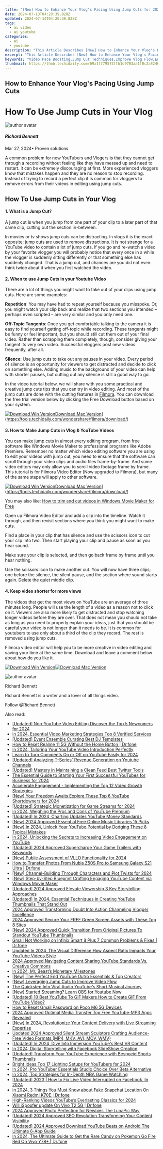 ```yaml
---
title: "[New] How to Enhance Your Vlog's Pacing Using Jump Cuts for 2024"
date: 2024-07-13T04:20:39.828Z
updated: 2024-07-14T04:20:39.828Z
tags:
  - ai video
  - ai youtube
categories:
  - ai
  - youtube
description: "This Article Describes [New] How to Enhance Your Vlog's Pacing Using Jump Cuts for 2024"
excerpt: "This Article Describes [New] How to Enhance Your Vlog's Pacing Using Jump Cuts for 2024"
keywords: "Video Pace Boosting,Jump Cut Techniques,Improve Vlog Flow,Enhance Editing Speed,Faster Vlog Transitions,Quick Cut Impact,Streamlined Vlogging"
thumbnail: https://thmb.techidaily.com/69a1f779573ffb1d9703aa1f0c2a82407b77bc35052e19faef90f3eeabcd3dc4.jpg
---
```


## How to Enhance Your Vlog's Pacing Using Jump Cuts

# How To Use Jump Cuts in Your Vlog

![author avatar](https://images.wondershare.com/filmora/article-images/richard-bennett.jpg)

##### Richard Bennett

 Mar 27, 2024• Proven solutions

A common problem for new YouTubers and Vlogers is that they cannot get through a recording without feeling like they have messed up and need to restart. It can be extremely discouraging at first. More experienced vloggers know that mistakes happen and they are no reason to stop recording. Instead of trying to record a perfect clip it is common for vloggers to remove errors from their videos in editing using jump cuts.

## How To Use Jump Cuts in Your Vlog

#### 1\. What is a Jump Cut?

A jump cut is when you jump from one part of your clip to a later part of that same clip, cutting out the section in-between.

In movies or tv shows jump cuts can be distracting. In vlogs it is the exact opposite; jump cuts are used to remove distractions. It is not strange for a YouTube video to contain a lot of jump cuts. If you go and re-watch a video by your favorite vlogger you will probably notice that every once in a while the vlogger is suddenly sitting differently or that something else has suddenly changed. That is a jump cut, and chances are you did not even think twice about it when you first watched the video.

#### 2\. When to use Jump Cuts in your Youtube Video

There are a lot of things you might want to take out of your clips using jump cuts. Here are some examples:

**Repetition**: You may have had to repeat yourself because you misspoke. Or, you might watch your clip back and realize that two sections you intended – perhaps even scripted – are very similar and you only need one.

**Off-Topic Tangents**: Once you get comfortable talking to the camera it is easy to find yourself getting off-topic while recording. These tangents might be funny or feel important, but you should still cut them out of your final video. Rather than scrapping them completely, though, consider giving your tangent its very own video. Successful vloggers post new videos frequently, after all.

**Silence**: Use jump cuts to take out any pauses in your video. Every period of silence is an opportunity for viewers to get distracted and decide to click on something else. Adding music to the background of your video can help with shorter pauses, but cutting out any silence is still a good way to go.

In the video tutorial below, we will share with you some practical and creative jump cuts tips that you can try in video editing. And most of the jump cuts are done with the cutting features in [Filmora](https://tools.techidaily.com/wondershare/filmora/download/). You can download the free trial version below by clicking the Free Download button based on your system.

[![Download Win Version](https://images.wondershare.com/filmora/guide/download-btn-win.jpg)](https://tools.techidaily.com/wondershare/filmora/download/)[Download Mac Version](https://images.wondershare.com/filmora/guide/download-btn-mac.jpg)](https://tools.techidaily.com/wondershare/filmora/download/)

#### 3\. How to Make Jump Cuts in Vlog & YouTube Videos

You can make jump cuts in almost every editing program, from free software like Windows Movie Maker to professional programs like Adobe Premiere. Remember no matter which video editing software you are using to edit your videos with jump cut, you need to ensure that the software can scroll through your video clips and audio files frame-by-frame. And some video editors may only allow you to scroll video footage frame by frame. This tutorial is for Filmora Video Editor (Now upgraded to Filmora), but many of the same steps will apply to other software.

[![Download Win Version](https://images.wondershare.com/filmora/guide/download-btn-win.jpg)](https://tools.techidaily.com/wondershare/filmora/download/)[Download Mac Version](https://images.wondershare.com/filmora/guide/download-btn-mac.jpg)](https://tools.techidaily.com/wondershare/filmora/download/)

You may also like: [How to trim and cut videos in Windows Movie Maker for Free](https://tools.techidaily.com/wondershare/filmora/download/)

Open up Filmora Video Editor and add a clip into the timeline. Watch it through, and then revisit sections where you think you might want to make cuts.

Find a place in your clip that has silence and use the scissors icon to cut your clip into two. Then start playing your clip and pause as soon as you hear sound.

Make sure your clip is selected, and then go back frame by frame until you hear nothing.

Use the scissors icon to make another cut. You will now have three clips; one before the silence, the silent pause, and the section where sound starts again. Delete the quiet middle clip.

#### 4\. Keep video shorter for more views

The videos that get the most views on YouTube are an average of three minutes long. People will use the length of a video as a reason not to click on it. Viewers are also more likely to get distracted and stop watching longer videos before they are over. That does not mean you should not take as long as you need to properly explain your ideas, just that you should be careful your video is not longer than it needs to be. It is common for youtubers to use only about a third of the clip they record. The rest is removed using jump cuts.

Filmora video editor will help you to be more creative in video editing and saving your time at the same time. Download and leave a comment below about how do you like it.

[![Download Win Version](https://images.wondershare.com/filmora/guide/download-btn-win.jpg)](https://tools.techidaily.com/wondershare/filmora/download/)[![Download Mac Version](https://images.wondershare.com/filmora/guide/download-btn-mac.jpg)](https://tools.techidaily.com/wondershare/filmora/download/)

![author avatar](https://images.wondershare.com/filmora/article-images/richard-bennett.jpg)

Richard Bennett

Richard Bennett is a writer and a lover of all things video.

Follow @Richard Bennett


<ins class="adsbygoogle"
     style="display:block"
     data-ad-format="autorelaxed"
     data-ad-client="ca-pub-7571918770474297"
     data-ad-slot="1223367746"></ins>



<ins class="adsbygoogle"
     style="display:block"
     data-ad-client="ca-pub-7571918770474297"
     data-ad-slot="8358498916"
     data-ad-format="auto"
     data-full-width-responsive="true"></ins>



<span class="atpl-alsoreadstyle">Also read:</span>
<div><ul>
<li><a href="https://youtube-web.techidaily.com/ed-non-youtube-video-editing-discover-the-top-5-newcomers-for-2024/"><u>[Updated] Non-YouTube Video Editing  Discover the Top 5 Newcomers for 2024</u></a></li>
<li><a href="https://youtube-web.techidaily.com/24-essential-video-marketing-strategies-top-8-verified-services/"><u>In 2024, Essential Video Marketing Strategies  Top 8 Verified Services</u></a></li>
<li><a href="https://youtube-web.techidaily.com/ed-event-ensemble-curating-best-dj-templates/"><u>[Updated] Event Ensemble  Curating Best DJ Templates</u></a></li>
<li><a href="https://techidaily.com/how-to-reset-realme-11-5g-without-the-home-button-drfone-by-drfone-reset-android-reset-android/"><u>How to Reset Realme 11 5G Without the Home Button | Dr.fone</u></a></li>
<li><a href="https://youtube-web.techidaily.com/24-tailoring-your-youtube-video-introduction-perfectly/"><u>In 2024, Tailoring Your YouTube Video Introduction Perfectly</u></a></li>
<li><a href="https://youtube-stream.techidaily.com/learn-to-turn-comments-on-or-off-on-youtube-easily-for-2024/"><u>Learn to Turn Comments On or Off on YouTube Easily for 2024</u></a></li>
<li><a href="https://youtube-web.techidaily.com/ed-analyzing-t-series-revenue-generation-on-youtube-channels/"><u>[Updated] Analyzing T-Series' Revenue Generation on Youtube Channels</u></a></li>
<li><a href="https://twitter-videos.techidaily.com/updated-mastery-in-maintaining-a-clean-feed-best-twitter-tools/"><u>[Updated] Mastery in Maintaining a Clean Feed  Best Twitter Tools</u></a></li>
<li><a href="https://youtube-web.techidaily.com/ssential-guide-to-starting-your-first-successful-youtubes-for-business-for-2024/"><u>The Essential Guide to Starting Your First Successful YouTubes for Business for 2024</u></a></li>
<li><a href="https://youtube-web.techidaily.com/erate-engagement-implementing-the-top-12-video-growth-strategies/"><u>Accelerate Engagement - Implementing the Top 12 Video Growth Strategies</u></a></li>
<li><a href="https://youtube-web.techidaily.com/our-freedom-awaits-explore-these-top-6-youtube-shortdowners-for-2024/"><u>[New] Your Freedom Awaits  Explore These Top 6 YouTube Shortdowners for 2024</u></a></li>
<li><a href="https://youtube-web.techidaily.com/ed-strategic-monetization-for-game-streams-for-2024/"><u>[Updated] Strategic Monetization for Game Streams for 2024</u></a></li>
<li><a href="https://youtube-web.techidaily.com/24-weighing-the-pros-and-cons-of-youtube-premium/"><u>In 2024, Weighing the Pros and Cons of YouTube Premium</u></a></li>
<li><a href="https://youtube-web.techidaily.com/ed-in-2024-charting-updates-youtube-money-standards/"><u>[Updated] In 2024, Charting Updates  YouTube Money Standards</u></a></li>
<li><a href="https://youtube-web.techidaily.com/024-approved-essential-free-online-music-libraries-15-picks/"><u>[New] 2024 Approved  Essential Free Online Music Libraries  15 Picks</u></a></li>
<li><a href="https://youtube-web.techidaily.com/n-2024-unlock-your-youtube-potential-by-dodging-these-8-typical-mistakes/"><u>[New] In 2024, Unlock Your YouTube Potential by Dodging These 8 Typical Mistakes</u></a></li>
<li><a href="https://youtube-web.techidaily.com/24-unlocking-the-secrets-to-increasing-video-engagement-on-youtube/"><u>In 2024, Unlocking the Secrets to Increasing Video Engagement on YouTube</u></a></li>
<li><a href="https://youtube-web.techidaily.com/ed-2024-approved-supercharge-your-game-trailers-with-keywords/"><u>[Updated] 2024 Approved  Supercharge Your Game Trailers with Keywords</u></a></li>
<li><a href="https://fox-cloud.techidaily.com/new-public-assessment-of-vllo-functionality-for-2024/"><u>[New] Public Assessment of VLLO Functionality for 2024</u></a></li>
<li><a href="https://android-transfer.techidaily.com/how-to-transfer-photos-from-nubia-z50s-pro-to-samsung-galaxy-s21-ultra-drfone-by-drfone-transfer-from-android-transfer-from-android/"><u>How to Transfer Photos From Nubia Z50S Pro to Samsung Galaxy S21 Ultra | Dr.fone</u></a></li>
<li><a href="https://youtube-web.techidaily.com/hannel-building-through-characters-and-plot-twists-for-2024/"><u>[New] Channel-Building Through Characters and Plot Twists for 2024</u></a></li>
<li><a href="https://youtube-web.techidaily.com/tep-by-step-blueprint-crafting-engaging-youtube-content-via-windows-movie-maker/"><u>[New] Step-by-Step Blueprint  Crafting Engaging YouTube Content via Windows Movie Maker</u></a></li>
<li><a href="https://youtube-web.techidaily.com/ed-2024-approved-elevate-viewership-3-key-storytelling-approaches/"><u>[Updated] 2024 Approved  Elevate Viewership  3 Key Storytelling Approaches</u></a></li>
<li><a href="https://youtube-web.techidaily.com/ed-in-2024-essential-techniques-in-creating-youtube-thumbnails-that-stand-out/"><u>[Updated] In 2024, Essential Techniques in Creating YouTube Thumbnails That Stand Out</u></a></li>
<li><a href="https://youtube-web.techidaily.com/approved-transforming-doubt-into-action-channeling-vlogger-excellence/"><u>2024 Approved  Transforming Doubt Into Action  Channeling Vlogger Excellence</u></a></li>
<li><a href="https://youtube-web.techidaily.com/approved-secure-your-free-green-screen-assets-with-these-top-8-sites/"><u>2024 Approved  Secure Your FREE Green Screen Assets with These Top 8 Sites</u></a></li>
<li><a href="https://youtube-web.techidaily.com/024-approved-quick-transition-from-original-pictures-to-standout-youtube-thumbnails/"><u>[New] 2024 Approved  Quick Transition  From Original Pictures To Standout YouTube Thumbnails</u></a></li>
<li><a href="https://howto.techidaily.com/gmail-not-working-on-infinix-smart-8-plus-7-common-problems-and-fixes-drfone-by-drfone-fix-android-problems-fix-android-problems/"><u>Gmail Not Working on Infinix Smart 8 Plus 7 Common Problems & Fixes | Dr.fone</u></a></li>
<li><a href="https://ai-video-tools.techidaily.com/updated-in-2024-the-visual-difference-how-aspect-ratio-impacts-your-youtube-videos-style/"><u>Updated In 2024, The Visual Difference How Aspect Ratio Impacts Your YouTube Videos Style</u></a></li>
<li><a href="https://youtube-web.techidaily.com/approved-navigating-content-sharing-youtube-standards-vs-creative-commons/"><u>2024 Approved  Navigating Content Sharing  YouTube Standards Vs. Creative Commons</u></a></li>
<li><a href="https://youtube-web.techidaily.com/24-mr-beasts-monetary-milestones/"><u>In 2024, Mr. Beast’s Monetary Milestones</u></a></li>
<li><a href="https://youtube-web.techidaily.com/he-perfect-end-youtube-outro-essentials-and-top-creators/"><u>[New] The Perfect End  YouTube Outro Essentials & Top Creators</u></a></li>
<li><a href="https://youtube-web.techidaily.com/everaging-jump-cuts-to-improve-video-flow/"><u>[New] Leveraging Jump Cuts to Improve Video Flow</u></a></li>
<li><a href="https://youtube-web.techidaily.com/uickstep-into-viral-audio-youtubes-short-musical-journey/"><u>The Quickstep Into Viral Audio  YouTube's Short Musical Journey</u></a></li>
<li><a href="https://youtube-web.techidaily.com/58262689-new-started-streaming-learn-obs-for-youtube-now/"><u>[New] Started Streaming? Learn OBS for Youtube Now</u></a></li>
<li><a href="https://youtube-web.techidaily.com/ed-10-best-youtube-to-gif-makers-how-to-create-gif-from-youtube-video/"><u>[Updated] 10 Best YouTube To GIF Makers  How to Create GIF From YouTube Video?</u></a></li>
<li><a href="https://easy-unlock-android.techidaily.com/how-to-reset-gmail-password-on-poco-m6-5g-devices-by-drfone-android/"><u>How to Reset Gmail Password on Poco M6 5G Devices</u></a></li>
<li><a href="https://youtube-web.techidaily.com/approved-optimal-media-transfer-top-free-youtube-mp3-apps-revealed/"><u>2024 Approved  Optimal Media Transfer  Top Free YouTube-MP3 Apps Revealed</u></a></li>
<li><a href="https://youtube-web.techidaily.com/n-2024-revolutionize-your-content-delivery-with-live-streaming-expertise/"><u>[New] In 2024, Revolutionize Your Content Delivery with Live Streaming Expertise</u></a></li>
<li><a href="https://voice-adjusting.techidaily.com/updated-2024-approved-silent-stream-sculptors-crafting-audience-free-video-formats-mp4-mkv-avi-mov-wmv/"><u>Updated 2024 Approved Silent Stream Sculptors Crafting Audience-Free Video Formats (MP4, MKV, AVI, MOV, WMV)</u></a></li>
<li><a href="https://youtube-web.techidaily.com/ed-in-2024-dive-into-immersion-youtubes-best-vr-content/"><u>[Updated] In 2024, Dive Into Immersion  YouTube's Best VR Content</u></a></li>
<li><a href="https://facebook-video-content.techidaily.com/in-2024-digital-storytelling-with-facebook-slideshow-creation/"><u>In 2024, Digital Storytelling with Facebook SlideShow Creation</u></a></li>
<li><a href="https://youtube-web.techidaily.com/ed-transform-your-youtube-experience-with-bespoeid-shorts-thumbnails/"><u>[Updated] Transform Your YouTube Experience with Bespoeid Shorts Thumbnails</u></a></li>
<li><a href="https://youtube-web.techidaily.com/t-ideas-top-17-lighting-setups-for-youtubers-for-2024/"><u>Bright Ideas  Top 17 Lighting Setups for YouTubers for 2024</u></a></li>
<li><a href="https://youtube-web.techidaily.com/24-pro-youtuber-essentials-studio-choice-over-beta-alternative/"><u>In 2024, Pro YouTuber Essentials  Studio Choice Over Beta Alternative</u></a></li>
<li><a href="https://some-guidance.techidaily.com/in-2024-top-strategies-for-in-depth-nba-game-watching/"><u>In 2024, Top Strategies for In-Depth NBA Game Watching</u></a></li>
<li><a href="https://facebook-video-content.techidaily.com/updated-2023-how-to-fix-live-video-interrupted-on-facebook-in-2024/"><u>[Updated] 2023 | How to Fix Live Video Interrupted on Facebook, In 2024</u></a></li>
<li><a href="https://review-topics.techidaily.com/in-2024-3-things-you-must-know-about-fake-snapchat-location-on-xiaomi-redmi-k70e-drfone-by-drfone-virtual-android/"><u>In 2024, 3 Things You Must Know about Fake Snapchat Location On Xiaomi Redmi K70E | Dr.fone</u></a></li>
<li><a href="https://youtube-web.techidaily.com/ranking-videos-youtubes-everlasting-classics-for-2024/"><u>High-Ranking Videos  YouTube’s Everlasting Classics for 2024</u></a></li>
<li><a href="https://fake-location.techidaily.com/will-ispoofer-update-on-vivo-t2-5g-drfone-by-drfone-virtual-android/"><u>Will iSpoofer update On Vivo T2 5G | Dr.fone</u></a></li>
<li><a href="https://article-tips.techidaily.com/2024-approved-photo-perfection-for-newbies-the-lunapic-way/"><u>2024 Approved  Photo Perfection for Newbies  The LunaPic Way</u></a></li>
<li><a href="https://youtube-web.techidaily.com/ed-2024-approved-seo-revolution-transforming-your-content-visibility/"><u>[Updated] 2024 Approved  SEO Revolution  Transforming Your Content Visibility</u></a></li>
<li><a href="https://youtube-web.techidaily.com/ed-2024-approved-download-youtube-beats-on-android-the-ultimate-6-app-guide/"><u>[Updated] 2024 Approved  Download YouTube Beats on Android  The Ultimate 6-App Guide</u></a></li>
<li><a href="https://change-location.techidaily.com/in-2024-the-ultimate-guide-to-get-the-rare-candy-on-pokemon-go-fire-red-on-vivo-y78plus-drfone-by-drfone-virtual-android/"><u>In 2024, The Ultimate Guide to Get the Rare Candy on Pokemon Go Fire Red On Vivo Y78+ | Dr.fone</u></a></li>
</ul></div>
